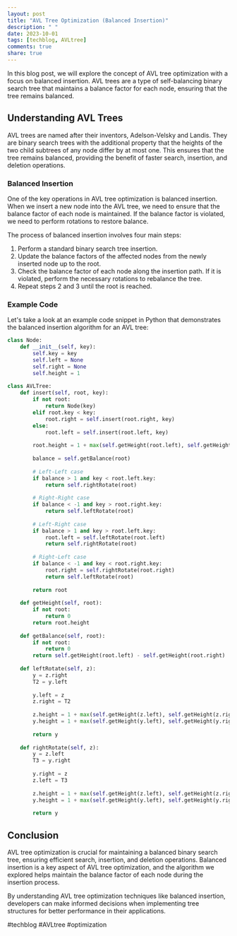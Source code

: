 ```yaml
---
layout: post
title: "AVL Tree Optimization (Balanced Insertion)"
description: " "
date: 2023-10-01
tags: [techblog, AVLtree]
comments: true
share: true
---
```


In this blog post, we will explore the concept of AVL tree optimization with a focus on balanced insertion. AVL trees are a type of self-balancing binary search tree that maintains a balance factor for each node, ensuring that the tree remains balanced.

## Understanding AVL Trees

AVL trees are named after their inventors, Adelson-Velsky and Landis. They are binary search trees with the additional property that the heights of the two child subtrees of any node differ by at most one. This ensures that the tree remains balanced, providing the benefit of faster search, insertion, and deletion operations.

### Balanced Insertion

One of the key operations in AVL tree optimization is balanced insertion. When we insert a new node into the AVL tree, we need to ensure that the balance factor of each node is maintained. If the balance factor is violated, we need to perform rotations to restore balance.

The process of balanced insertion involves four main steps:

1. Perform a standard binary search tree insertion.
2. Update the balance factors of the affected nodes from the newly inserted node up to the root.
3. Check the balance factor of each node along the insertion path. If it is violated, perform the necessary rotations to rebalance the tree.
4. Repeat steps 2 and 3 until the root is reached.

### Example Code

Let's take a look at an example code snippet in Python that demonstrates the balanced insertion algorithm for an AVL tree:

```python
class Node:
    def __init__(self, key):
        self.key = key
        self.left = None
        self.right = None
        self.height = 1
        
class AVLTree:
    def insert(self, root, key):
        if not root:
            return Node(key)
        elif root.key < key:
            root.right = self.insert(root.right, key)
        else:
            root.left = self.insert(root.left, key)
            
        root.height = 1 + max(self.getHeight(root.left), self.getHeight(root.right))
        
        balance = self.getBalance(root)
        
        # Left-Left case
        if balance > 1 and key < root.left.key:
            return self.rightRotate(root)
        
        # Right-Right case
        if balance < -1 and key > root.right.key:
            return self.leftRotate(root)
        
        # Left-Right case
        if balance > 1 and key > root.left.key:
            root.left = self.leftRotate(root.left)
            return self.rightRotate(root)
        
        # Right-Left case
        if balance < -1 and key < root.right.key:
            root.right = self.rightRotate(root.right)
            return self.leftRotate(root)
            
        return root
    
    def getHeight(self, root):
        if not root:
            return 0
        return root.height
    
    def getBalance(self, root):
        if not root:
            return 0
        return self.getHeight(root.left) - self.getHeight(root.right)
    
    def leftRotate(self, z):
        y = z.right
        T2 = y.left
        
        y.left = z
        z.right = T2
        
        z.height = 1 + max(self.getHeight(z.left), self.getHeight(z.right))
        y.height = 1 + max(self.getHeight(y.left), self.getHeight(y.right))
        
        return y
    
    def rightRotate(self, z):
        y = z.left
        T3 = y.right
        
        y.right = z
        z.left = T3
        
        z.height = 1 + max(self.getHeight(z.left), self.getHeight(z.right))
        y.height = 1 + max(self.getHeight(y.left), self.getHeight(y.right))
        
        return y
```

## Conclusion

AVL tree optimization is crucial for maintaining a balanced binary search tree, ensuring efficient search, insertion, and deletion operations. Balanced insertion is a key aspect of AVL tree optimization, and the algorithm we explored helps maintain the balance factor of each node during the insertion process.

By understanding AVL tree optimization techniques like balanced insertion, developers can make informed decisions when implementing tree structures for better performance in their applications.

#techblog #AVLtree #optimization